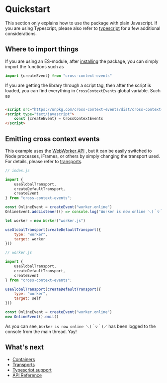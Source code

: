 # Quickstart

This section only explains how to use the package with plain Javascript. If you
are using Typescript, please also refer to [typescript](typescript) for a few
additional considerations.

## Where to import things

If you are using an ES-module, after [installing](../) the package, you can
simply import the functions such as

```js
import {createEvent} from "cross-context-events"
```

If you are getting the library through a script tag, then after the script is
loaded, you can find everything in `CrossContextEvents` global variable. Such as

```html

<script src="https://unpkg.com/cross-context-events/dist/cross-context-events.min.js"></script>
<script type="text/javascript">
    const {createEvent} = CrossContextEvents
</script>
```

## Emitting cross context events

This example uses
the [WebWorker API](https://developer.mozilla.org/en-US/docs/Web/API/Web_Workers_API)
, but it can be easily switched to Node processes, iFrames, or others by simply
changing the transport used. For details, please refer
to [transports](transports).

```js
// index.js

import {
    useGlobalTransport,
    createDefaultTransport,
    createEvent
} from "cross-context-events";

const OnlineEvent = createEvent("worker.online")
OnlineEvent.addListener(() => console.log("Worker is now online ＼(＾▽＾)／"))

let worker = new Worker("worker.js")

useGlobalTransport(createDefaultTransport({
    type: "worker",
    target: worker
}))
```

```js
// worker.js

import {
    useGlobalTransport,
    createDefaultTransport,
    createEvent
} from "cross-context-events";

useGlobalTransport(createDefaultTransport({
    type: "worker",
    target: self
}))

const OnlineEvent = createEvent("worker.online")
new OnlineEvent().emit()
```

As you can see, `Worker is now online ＼(＾▽＾)／` has been logged to the console from the main thread. Yay!

## What's next

- [Containers](containers)
- [Transports](transports)
- [Typescript support](typescript)
- [API Reference](api)
